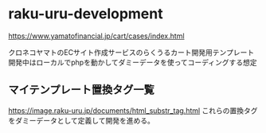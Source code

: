# raku-uru-development
https://www.yamatofinancial.jp/cart/cases/index.html  

クロネコヤマトのECサイト作成サービスのらくうるカート開発用テンプレート  
開発中はローカルでphpを動かしてダミーデータを使ってコーディングする想定

## マイテンプレート置換タグ一覧
https://image.raku-uru.jp/documents/html_substr_tag.html
これらの置換タグをダミーデータとして定義して開発を進める。
